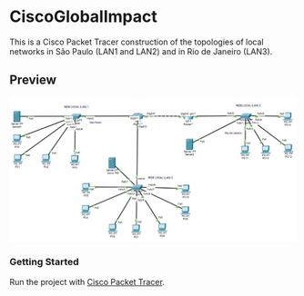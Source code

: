 

# CiscoGlobalImpact

This is a Cisco Packet Tracer construction of the topologies of local networks in São Paulo (LAN1 and LAN2) and in Rio de Janeiro (LAN3).

## Preview
![Preview](/Preview.png)


### Getting Started

Run the project with [Cisco Packet Tracer](https://www.netacad.com/courses/packet-tracer). 
